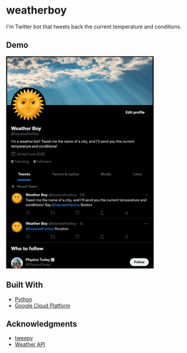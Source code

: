 # weatherboy

I'm Twitter bot that tweets back the current temperature and conditions.

## Demo

<img src="Demo/weatherboy_demo.gif" width="400" height="575"/>

## Built With

- [Python](https://github.com/python)
- [Google Cloud Platform](https://github.com/GoogleCloudPlatform)

## Acknowledgments

- [tweepy](https://github.com/tweepy/)
- [Weather API](https://github.com/weatherapicom/)
